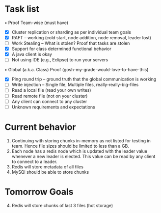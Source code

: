 # Task list

• Proof	Team-wise	(must	have)
- [x] Cluster	replication	or	sharding as	per	individual	team	goals
- [x] RAFT	– working	(cold	start,	node	addition,	node	removal,	leader	lost)
- [ ] Work	Stealing	– What	is	stolen?	Proof	that	tasks	are	stolen
- [x] Support	for	class	determined	functional	behavior
- [x] A java	client	is	okay
- [ ] Not	using	IDE	(e.g.,	Eclipse)	to	run	your	servers

• Global	(a.k.a.	Class)	Proof	(gosh-my-grade-would-love-to-have-this)
- [x] Ping	round	trip	– ground	truth	that	the	global	communication	is	working
- [ ] Write	injection	– Single	file,	Multiple	files,	really-really-big-files
- [ ] Read	a	local	file	(read	your	own	writes)
- [ ] Read	remote	file	(not	on	your	cluster)
- [ ] Any	client	can	connect	to	any	cluster
- [ ] Unknown	requirements	and	expectations

# Current behavior
1. Continuing with storing chunks in-memory as not listed for testing in team. Hence file sizes should be limited to less than a GB.
2. Each node has a redis node which is updated with the leader value whenever a new leader is elected. This value can be read by any client  to connect to a leader.
3. Redis will store metadata of all files
4. MySQl should be able to store chunks 

# Tomorrow Goals
4. Redis will store chunks of last 3 files (hot storage)

